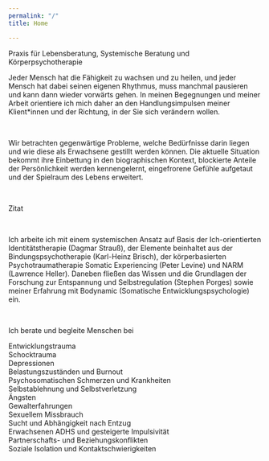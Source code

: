 ```yaml
---
permalink: "/"
title: Home

---
```

Praxis für Lebensberatung, Systemische Beratung und Körperpsychotherapie

Jeder Mensch hat die Fähigkeit zu wachsen und zu heilen, und jeder Mensch hat dabei seinen eigenen Rhythmus, muss manchmal pausieren und kann dann wieder vorwärts gehen. In meinen Begegnungen und meiner Arbeit orientiere ich mich daher an den Handlungsimpulsen meiner Klient*innen und der Richtung, in der Sie sich verändern wollen.

<br>

Wir betrachten gegenwärtige Probleme, welche Bedürfnisse darin liegen und wie diese als Erwachsene gestillt werden können. Die aktuelle Situation bekommt ihre Einbettung in den biographischen Kontext, blockierte Anteile der Persönlichkeit werden kennengelernt, eingefrorene Gefühle aufgetaut und der Spielraum des Lebens erweitert.

<br>

Zitat

<br>

Ich arbeite ich mit einem systemischen Ansatz auf Basis der Ich-orientierten Identitätstherapie (Dagmar Strauß), der Elemente beinhaltet aus der Bindungspsychotherapie (Karl-Heinz Brisch), der körperbasierten Psychotraumatherapie Somatic Experiencing (Peter Levine) und NARM (Lawrence Heller). Daneben fließen das Wissen und die Grundlagen der Forschung zur Entspannung und Selbstregulation (Stephen Porges) sowie meiner Erfahrung mit Bodynamic (Somatische Entwicklungspsychologie) ein.

 <br>

Ich berate und begleite Menschen bei

Entwicklungstrauma  
 Schocktrauma  
 Depressionen  
 Belastungszuständen und Burnout  
 Psychosomatischen Schmerzen und Krankheiten  
 Selbstablehnung und Selbstverletzung  
 Ängsten  
 Gewalterfahrungen  
 Sexuellem Missbrauch  
 Sucht und Abhängigkeit nach Entzug  
 Erwachsenen ADHS und gesteigerte Impulsivität  
 Partnerschafts- und Beziehungskonflikten  
 Soziale Isolation und Kontaktschwierigkeiten